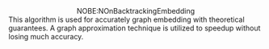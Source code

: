 <center>NOBE:NOnBacktrackingEmbedding</center>
This algorithm is used for accurately graph embedding with theoretical guarantees.
A graph approximation technique is utilized to speedup without losing much accuracy.
